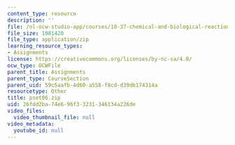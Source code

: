```yaml
---
content_type: resource
description: ''
file: /ol-ocw-studio-app/courses/10-37-chemical-and-biological-reaction-engineering-spring-2007/26fdd2ba74e696f33231346134a226de_pset06.zip
file_size: 1981420
file_type: application/zip
learning_resource_types:
- Assignments
license: https://creativecommons.org/licenses/by-nc-sa/4.0/
ocw_type: OCWFile
parent_title: Assignments
parent_type: CourseSection
parent_uid: 59c5aafb-4d60-a558-f8cd-d39db174314a
resourcetype: Other
title: pset06.zip
uid: 26fdd2ba-74e6-96f3-3231-346134a226de
video_files:
  video_thumbnail_file: null
video_metadata:
  youtube_id: null
---
```

